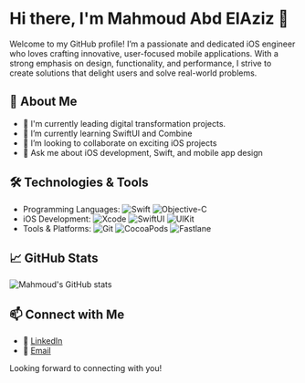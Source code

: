 # Hi there, I'm Mahmoud Abd ElAziz 👋

Welcome to my GitHub profile! I’m a passionate and dedicated iOS engineer who loves crafting innovative, user-focused mobile applications. With a strong emphasis on design, functionality, and performance, I strive to create solutions that delight users and solve real-world problems.

## 🚀 About Me

- 🔭 I'm currently leading digital transformation projects.
- 🌱 I’m currently learning SwiftUI and Combine
- 👯 I’m looking to collaborate on exciting iOS projects
- 💬 Ask me about iOS development, Swift, and mobile app design 

## 🛠️ Technologies & Tools

- Programming Languages: ![Swift](https://img.shields.io/badge/-Swift-FA7343?style=flat&logo=swift&logoColor=white) ![Objective-C](https://img.shields.io/badge/-Objective--C-438EFF?style=flat&logo=apple&logoColor=white)
- iOS Development: ![Xcode](https://img.shields.io/badge/-Xcode-1575F9?style=flat&logo=xcode&logoColor=white) ![SwiftUI](https://img.shields.io/badge/-SwiftUI-1575F9?style=flat&logo=swift&logoColor=white) ![UIKit](https://img.shields.io/badge/-UIKit-1575F9?style=flat&logo=apple&logoColor=white)
- Tools & Platforms: ![Git](https://img.shields.io/badge/-Git-F05032?style=flat&logo=git&logoColor=white) ![CocoaPods](https://img.shields.io/badge/-CocoaPods-EE3322?style=flat&logo=cocoapods&logoColor=white) ![Fastlane](https://img.shields.io/badge/-Fastlane-00F200?style=flat&logo=fastlane&logoColor=white)

## 📈 GitHub Stats

![Mahmoud's GitHub stats](https://github-readme-stats.vercel.app/api?username=Mahmoud-Abd-ElAziz&show_icons=true&theme=radical)

## 📫 Connect with Me

- 💼 [LinkedIn](https://www.linkedin.com/in/mahmoud-abd-elaziz-707a1316a/)
- 📧 [Email](mailto:mahmoudhagar12@gmail.com)

Looking forward to connecting with you!
